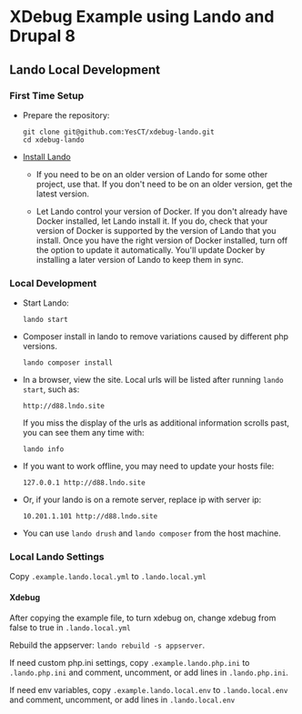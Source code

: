 # XDebug Example using Lando and Drupal 8

## Lando Local Development

### First Time Setup

- Prepare the repository:

  ```
  git clone git@github.com:YesCT/xdebug-lando.git
  cd xdebug-lando
  ```

- [Install Lando](https://docs.devwithlando.io/started.html)

  - If you need to be on an older version of Lando for some other project, use that. If you don't need to be on an older version, get the latest version.

  - Let Lando control your version of Docker. If you don't already have Docker installed, let Lando install it. If you do, check that your version of Docker is supported by the version of Lando that you install. Once you have the right version of Docker installed, turn off the option to update it automatically. You'll update Docker by installing a later version of Lando to keep them in sync.

### Local Development

- Start Lando:

  ```
  lando start
  ```

- Composer install in lando to remove variations caused by different php versions.

  ```
  lando composer install
  ```

- In a browser, view the site. Local urls will be listed after running `lando start`, such as:

  ```
  http://d88.lndo.site
  ```

  If you miss the display of the urls as additional information scrolls past, you can see them any time with:

  ```
  lando info
  ```

- If you want to work offline, you may need to update your hosts file:

  ```
  127.0.0.1 http://d88.lndo.site
  ```

- Or, if your lando is on a remote server, replace ip with server ip:

  ```
  10.201.1.101 http://d88.lndo.site
  ```

- You can use `lando drush` and `lando composer` from the host machine.

### Local Lando Settings

Copy `.example.lando.local.yml` to `.lando.local.yml`

#### Xdebug

After copying the example file,
to turn xdebug on, change xdebug from false to true in `.lando.local.yml`

Rebuild the appserver: `lando rebuild -s appserver`.

If need custom php.ini settings,
copy `.example.lando.php.ini` to `.lando.php.ini` and comment, uncomment, or
add lines in `.lando.php.ini`.

If need env variables,
copy `.example.lando.local.env` to `.lando.local.env` and comment, uncomment, or
add lines in `.lando.local.env`
